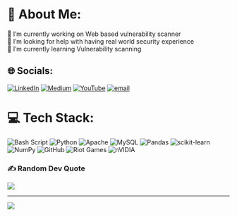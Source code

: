 # 💫 About Me:
🔭 I’m currently working on Web based vulnerability scanner<br>🤝 I’m looking for help with having real world security experience<br>🌱 I’m currently learning Vulnerability scanning


## 🌐 Socials:
[![LinkedIn](https://img.shields.io/badge/LinkedIn-%230077B5.svg?logo=linkedin&logoColor=white)](https://linkedin.com/in/https://www.linkedin.com/in/lalit-kumar-chugh-769489188/) [![Medium](https://img.shields.io/badge/Medium-12100E?logo=medium&logoColor=white)](https://medium.com/@https://medium.com/@lalitkrchugh) [![YouTube](https://img.shields.io/badge/YouTube-%23FF0000.svg?logo=YouTube&logoColor=white)](https://youtube.com/@https://www.youtube.com/@cyberLKC) [![email](https://img.shields.io/badge/Email-D14836?logo=gmail&logoColor=white)](mailto:lkchugh2004@gmail.com) 

# 💻 Tech Stack:
![Bash Script](https://img.shields.io/badge/bash_script-%23121011.svg?style=for-the-badge&logo=gnu-bash&logoColor=white) ![Python](https://img.shields.io/badge/python-3670A0?style=for-the-badge&logo=python&logoColor=ffdd54) ![Apache](https://img.shields.io/badge/apache-%23D42029.svg?style=for-the-badge&logo=apache&logoColor=white) ![MySQL](https://img.shields.io/badge/mysql-4479A1.svg?style=for-the-badge&logo=mysql&logoColor=white) ![Pandas](https://img.shields.io/badge/pandas-%23150458.svg?style=for-the-badge&logo=pandas&logoColor=white) ![scikit-learn](https://img.shields.io/badge/scikit--learn-%23F7931E.svg?style=for-the-badge&logo=scikit-learn&logoColor=white) ![NumPy](https://img.shields.io/badge/numpy-%23013243.svg?style=for-the-badge&logo=numpy&logoColor=white) ![GitHub](https://img.shields.io/badge/github-%23121011.svg?style=for-the-badge&logo=github&logoColor=white) ![Riot Games](https://img.shields.io/badge/riotgames-D32936.svg?style=for-the-badge&logo=riotgames&logoColor=white) ![nVIDIA](https://img.shields.io/badge/nVIDIA-%2376B900.svg?style=for-the-badge&logo=nVIDIA&logoColor=white)


### ✍️ Random Dev Quote
![](https://quotes-github-readme.vercel.app/api?type=horizontal&theme=radical)

---
[![](https://visitcount.itsvg.in/api?id=lkc2104&icon=0&color=0)](https://visitcount.itsvg.in)

<!-- Proudly created with GPRM ( https://gprm.itsvg.in ) -->
